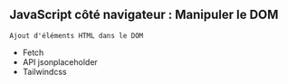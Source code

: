 ## JavaScript côté navigateur : Manipuler le DOM

`Ajout d'éléments HTML dans le DOM
`

* Fetch 
* API jsonplaceholder
* Tailwindcss